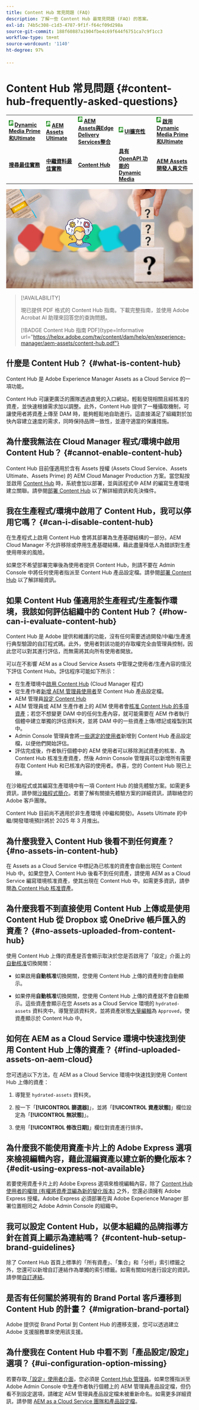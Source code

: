 ```yaml
---
title: Content Hub 常見問題 (FAQ)
description: 了解一些 Content Hub 最常見問題 (FAQ) 的答案。
exl-id: 74b5c308-c1d3-4787-9f1f-f64cf09d298a
source-git-commit: 188f60887a1904fbe4c69f644f6751ca7c9f1cc3
workflow-type: tm+mt
source-wordcount: '1140'
ht-degree: 97%

---
```


# Content Hub 常見問題 {#content-hub-frequently-asked-questions}

<table>
    <tr>
        <td>
            <sup style= "background-color:#008000; color:#FFFFFF; font-weight:bold"><i>新</i></sup> <a href="/help/assets/dynamic-media/dm-prime-ultimate.md"><b>Dynamic Media Prime和Ultimate</b></a>
        </td>
        <td>
            <sup style= "background-color:#008000; color:#FFFFFF; font-weight:bold"><i>新</i></sup> <a href="/help/assets/assets-ultimate-overview.md"><b>AEM Assets Ultimate</b></a>
        </td>
        <td>
            <sup style= "background-color:#008000; color:#FFFFFF; font-weight:bold"><i>新</i></sup> <a href="/help/assets/integrate-aem-assets-edge-delivery-services.md"><b>AEM Assets與Edge Delivery Services整合</b></a>
        </td>
        <td>
            <sup style= "background-color:#008000; color:#FFFFFF; font-weight:bold"><i>新</i></sup> <a href="/help/assets/aem-assets-view-ui-extensibility.md"><b>UI擴充性</b></a>
        </td>
          <td>
            <sup style= "background-color:#008000; color:#FFFFFF; font-weight:bold"><i>新</i></sup> <a href="/help/assets/dynamic-media/enable-dynamic-media-prime-and-ultimate.md"><b>啟用Dynamic Media Prime和Ultimate</b></a>
        </td>
    </tr>
    <tr>
        <td>
            <a href="/help/assets/search-best-practices.md"><b>搜尋最佳實務</b></a>
        </td>
        <td>
            <a href="/help/assets/metadata-best-practices.md"><b>中繼資料最佳實務</b></a>
        </td>
        <td>
            <a href="/help/assets/product-overview.md"><b>Content Hub</b></a>
        </td>
        <td>
            <a href="/help/assets/dynamic-media-open-apis-overview.md"><b>具有 OpenAPI 功能的 Dynamic Media</b></a>
        </td>
        <td>
            <a href="https://developer.adobe.com/experience-cloud/experience-manager-apis/"><b>AEM Assets 開發人員文件</b></a>
        </td>
    </tr>
</table>

![Content Hub 常見問題](assets/content-hub-faqs.png)

>[!AVAILABILITY]
>
>現已提供 PDF 格式的 Content Hub 指南。下載完整指南，並使用 Adobe Acrobat AI 助理來回答您的查詢問題。
>
>[!BADGE Content Hub 指南 PDF]{type=Informative url="https://helpx.adobe.com/tw/content/dam/help/en/experience-manager/aem-assets/content-hub.pdf"}

## 什麼是 Content Hub？ {#what-is-content-hub}

Content Hub 是 Adobe Experience Manager Assets as a Cloud Service 的一項功能。

Content Hub 可讓更廣泛的團隊透過直覺的入口網站，輕鬆發現相關且經核准的資產，並快速根據需求加以調整。此外，Content Hub 提供了一種攝取機制，可讓使用者將資產上傳至 DAM 時，能夠輕鬆地自助進行。這直接滿足了組織對於加快內容建立速度的需求，同時保持品牌一致性，並遵守適當的保護措施。

## 為什麼我無法在 Cloud Manager 程式/環境中啟用 Content Hub？ {#cannot-enable-content-hub}

Content Hub 目前僅適用於含有 Assets 授權 (Assets Cloud Service、Assets Ultimate、Assets Prime) 的 AEM Cloud Manager Production 方案。當您點按並啟用 [Content Hub](/help/assets/deploy-content-hub.md#enable-content-hub) 時，系統會加以部署，並與該程式中 AEM 的編寫生產環境建立關聯。請參閱[部署 Content Hub](/help/assets/deploy-content-hub.md) 以了解詳細資訊和先決條件。

## 我在生產程式/環境中啟用了 Content Hub，我可以停用它嗎？ {#can-i-disable-content-hub}

在生產程式上啟用 Content Hub 會將其部署為生產基礎結構的一部分。AEM Cloud Manager 不允許移除或停用生產基礎結構，藉此盡量降低人為錯誤對生產使用帶來的風險。

如果您不希望部署完畢後為使用者提供 Content Hub，則請不要在 Admin Console 中將任何使用者指派至 Content Hub 產品設定檔。請參閱[部署 Content Hub](/help/assets/deploy-content-hub.md#content-hub-instance-product-profile) 以了解詳細資訊。

## 如果 Content Hub 僅適用於生產程式/生產製作環境，我該如何評估組織中的 Content Hub？ {#how-can-i-evaluate-content-hub}

Content Hub 是 Adobe 提供和維護的功能，沒有任何需要透過開發/中繼/生產進行典型驗證的自訂程式碼。此外，使用者對該功能的存取權完全由管理員控制，因此您可以對其進行評估，而無需將其向所有使用者開放。

可以在不影響 AEM as a Cloud Service Assets 中管理之使用者/生產內容的情況下評估 Content Hub。評估程序可能如下所示：

* 在生產環境中[啟用 Content Hub](/help/assets/deploy-content-hub.md#enable-content-hub) (Cloud Manager 程式)
* 從生產作者[新增 AEM 管理員使用者](/help/assets/deploy-content-hub.md#onboard-content-hub-administrator)至 Content Hub 產品設定檔。
* AEM 管理員[設定 Content Hub](/help/assets/configure-content-hub-ui-options.md)
* AEM 管理員或 AEM 生產作者上的 AEM 使用者會[核准 Content Hub 的多項資產](/help/assets/approve-assets-content-hub.md)；若您不想變更 DAM 中的任何生產內容，就可能需要在 AEM 作者執行個體中建立單獨的評估資料夾，並將 DAM 中的一些資產上傳/標記或複製到其中。
* Admin Console 管理員會將[一些選定的使用者](/help/assets/deploy-content-hub.md#onboard-content-hub-users)新增到 Content Hub 產品設定檔，以便他們開始評估。
* 評估完成後，作者執行個體中的 AEM 使用者可以移除測試資產的核准、為 Content Hub 核准生產資產，然後 Admin Console 管理員可以新增所有需要存取 Content Hub 和已核准內容的使用者。恭喜，您的 Content Hub 現已上線。

在沙箱程式或其編寫生產環境中有一項 Content Hub 的搶先體驗方案。如需更多資訊，請參閱[沙箱程式簡介](/help/implementing/cloud-manager/getting-access-to-aem-in-cloud/introduction-sandbox-programs.md)。若要了解有關搶先體驗方案的詳細資訊，請聯絡您的 Adobe 客戶團隊。

Content Hub 目前尚不適用於非生產環境 (中繼和開發)。Assets Ultimate 的中繼/開發環境預計將於 2025 年 3 月推出。

## 為什麼我登入 Content Hub 後看不到任何資產？ {#no-assets-in-content-hub}

在 Assets as a Cloud Service 中標記為已核准的資產會自動出現在 Content Hub 中。如果您登入 Content Hub 後看不到任何資產，請使用 AEM as a Cloud Service 編寫環境核准資產，使其出現在 Content Hub 中。如需更多資訊，請參閱[為 Content Hub 核准資產](/help/assets/approve-assets-content-hub.md)。

## 為什麼我看不到直接使用 Content Hub 上傳或是使用 Content Hub 從 Dropbox 或 OneDrive 帳戶匯入的資產？ {#no-assets-uploaded-from-content-hub}

使用 Content Hub 上傳的資產是否會顯示取決於您是否啟用了「設定」介面上的[自動核准](/help/assets/configure-content-hub-ui-options.md#configure-import-options-content-hub)切換開關：

* 如果啟用&#x200B;**自動核准**&#x200B;切換開關，您使用 Content Hub 上傳的資產則會自動顯示。

* 如果停用&#x200B;**自動核准**&#x200B;切換開關，您使用 Content Hub 上傳的資產就不會自動顯示。這些資產會顯示在您 Assets as a Cloud Service 環境的 `hydrated-assets` 資料夾中。導覽至該資料夾，並將資產狀態[大量編輯](/help/assets/approve-assets-content-hub.md)為 `Approved`，使資產顯示於 Content Hub 中。

## 如何在 AEM as a Cloud Service 環境中快速找到使用 Content Hub 上傳的資產？ {#find-uploaded-assets-on-aem-cloud}

您可透過以下方法，在 AEM as a Cloud Service 環境中快速找到使用 Content Hub 上傳的資產：

1. 導覽至 `hydrated-assets` 資料夾。

1. 按一下「**[!UICONTROL 篩選器]**」，並將「**[!UICONTROL 資產狀態]**」欄位設定為「**[!UICONTROL 無狀態]**」。

1. 使用「**[!UICONTROL 修改日期]**」欄位對資產進行排序。

## 為什麼我不能使用資產卡片上的 Adobe Express 選項來檢視編輯內容，藉此混編資產以建立新的變化版本？ {#edit-using-express-not-available}

若要使用資產卡片上的 Adobe Express 選項來檢視編輯內容，除了 [Content Hub 使用者的權限 (有權將資產混編為新的變化版本)](#onboard-content-hub-users-add-assets) 之外，您還必須擁有 Adobe Express 授權。Adobe Express 必須部署在與 Adobe Experience Manager 部署位置相同之 Adobe Admin Console 的組織中。

## 我可以設定 Content Hub，以便本組織的品牌指導方針在首頁上顯示為連結嗎？ {#content-hub-setup-brand-guidelines}

除了 Content Hub 首頁上標準的「所有資產」、「集合」和「分析」索引標籤之外，您還可以新增自訂連結作為單獨的索引標籤。如需有關如何進行設定的資訊，請參閱[自訂連結](/help/assets/configure-content-hub-ui-options.md#configure-custom-links-content-hub)。

## 是否有任何關於將現有的 Brand Portal 客戶遷移到 Content Hub 的計畫？ {#migration-brand-portal}

Adobe 提供從 Brand Portal 到 Content Hub 的遷移支援，您可以透過建立 Adobe 支援服務單來使用該支援。

## 為什麼我在 Content Hub 中看不到「產品設定/設定」選項？ {#ui-configuration-option-missing}

若要存取[「設定」使用者介面](/help/assets/configure-content-hub-ui-options.md)，您必須是 [Content Hub 管理員](/help/assets/deploy-content-hub.md##onboard-content-hub-administrator)。如果您獲指派至 Adobe Admin Console 中生產作者執行個體上的 AEM 管理員產品設定檔，但仍看不到設定選項，請確定 AEM 管理員產品設定檔未被重新命名。如需更多詳細資訊，請參閱 [AEM as a Cloud Service 團隊和產品設定檔](/help/onboarding/aem-cs-team-product-profiles.md)。
